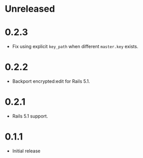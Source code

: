 # Unreleased

# 0.2.3
- Fix using explicit `key_path` when different `master.key` exists.

# 0.2.2
- Backport encrypted:edit for Rails 5.1.

# 0.2.1
- Rails 5.1 support.

# 0.1.1
- Initial release

